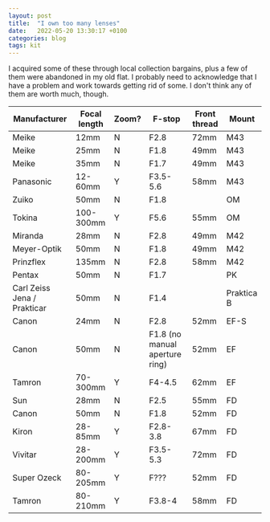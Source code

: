 ```yaml
---
layout: post
title:  "I own too many lenses"
date:   2022-05-20 13:30:17 +0100
categories: blog
tags: kit
---
```


I acquired some of these through local collection bargains, plus a few of them were abandoned in my old flat. I probably need to acknowledge that I have a problem and work towards getting rid of some. I don't think any of them are worth much, though.

| Manufacturer | Focal length   | Zoom? | F-stop   | Front thread | Mount |
| ------------ | -------------- | ----- | ------   | -----------  | ----- |
| Meike        | 12mm           | N     | F2.8     | 72mm         | M43   |
| Meike        | 25mm           | N     | F1.8     | 49mm   | M43   |
| Meike        | 35mm           | N     | F1.7     | 49mm   | M43   |
| Panasonic    | 12-60mm        | Y     | F3.5-5.6 | 58mm   | M43   |
| Zuiko        | 50mm           | N     | F1.8     |        | OM    |
| Tokina       | 100-300mm      | Y     | F5.6     | 55mm   | OM    |
| Miranda      | 28mm           | N     | F2.8     | 49mm   | M42   |
| Meyer-Optik  | 50mm           | N     | F1.8     | 49mm   | M42   |
| Prinzflex    | 135mm          | N     | F2.8     | 58mm   | M42   |
| Pentax       | 50mm           | N     | F1.7     |        | PK    |
| Carl Zeiss Jena / Prakticar | 50mm | N | F1.4    |   | Praktica B |
| Canon        | 24mm           | N     | F2.8     | 52mm   | EF-S  |
| Canon        | 50mm           | N     | F1.8 (no manual aperture ring) | 52mm   | EF    |
| Tamron       | 70-300mm       | Y     | F4-4.5   | 62mm   | EF    |
| Sun          | 28mm           | N     | F2.5     | 55mm   | FD    |
| Canon        | 50mm           | N     | F1.8     | 52mm   | FD    |
| Kiron        | 28-85mm        | Y     | F2.8-3.8 | 67mm   | FD    |
| Vivitar      | 28-200mm       | Y     | F3.5-5.3 | 72mm   | FD    |
| Super Ozeck  | 80-205mm       | Y     | F???     | 52mm   | FD    |
| Tamron       | 80-210mm       | Y     | F3.8-4   | 58mm   | FD    |
